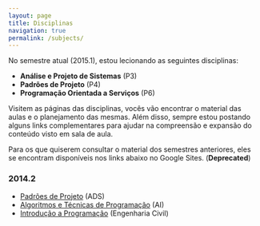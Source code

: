 ```yaml
---
layout: page
title: Disciplinas
navigation: true
permalink: /subjects/
---
```


No semestre atual (2015.1), estou lecionando as seguintes disciplinas:

- **Análise e Projeto de Sistemas** (P3)
- **Padrões de Projeto** (P4)
- **Programação Orientada a Serviços** (P6)

Visitem as páginas das disciplinas, vocês vão encontrar o material das aulas e o planejamento das mesmas. Além disso, sempre estou postando alguns links complementares para ajudar na compreensão e expansão do conteúdo visto em sala de aula.

Para os que quiserem consultar o material dos semestres anteriores, eles se encontram disponíveis nos links abaixo no Google Sites. (**Deprecated**) 

### 2014.2 ###

- [Padrões de Projeto](https://sites.google.com/site/diogodmoreira/padroes-20142) (ADS)
- [Algoritmos e Técnicas de Programação](https://sites.google.com/site/diogodmoreira/algoritmos-automacao-20142) (AI)
- [Introdução a Programação](https://sites.google.com/site/diogodmoreira/introducao-programacao-20142) (Engenharia Civil)
